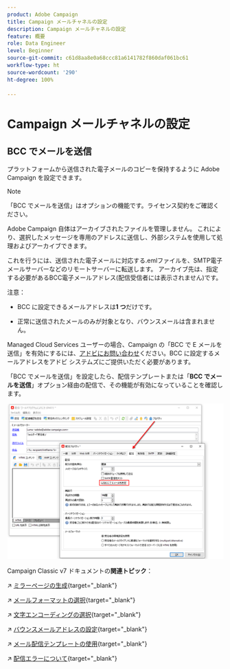 ```yaml
---
product: Adobe Campaign
title: Campaign メールチャネルの設定
description: Campaign メールチャネルの設定
feature: 概要
role: Data Engineer
level: Beginner
source-git-commit: c61d8aa8e0a68ccc81a6141782f860daf061bc61
workflow-type: ht
source-wordcount: '290'
ht-degree: 100%

---
```


# Campaign メールチャネルの設定

## BCC でメールを送信

プラットフォームから送信された電子メールのコピーを保持するように Adobe Campaign を設定できます。

>[!NOTE]
>「BCC でメールを送信」はオプションの機能です。ライセンス契約をご確認ください。

Adobe Campaign 自体はアーカイブされたファイルを管理しません。 これにより、選択したメッセージを専用のアドレスに送信し、外部システムを使用して処理およびアーカイブできます。

これを行うには、送信された電子メールに対応する.emlファイルを、SMTP電子メールサーバーなどのリモートサーバーに転送します。 アーカイブ先は、指定する必要があるBCC電子メールアドレス(配信受信者には表示されません)です。

注意：

* BCC に設定できるメールアドレスは&#x200B;**1 つ**&#x200B;だけです。

* 正常に送信されたメールのみが対象となり、バウンスメールは含まれません。

Managed Cloud Services ユーザーの場合、Campaign の「BCC で E メールを送信」を有効にするには、[アドビにお問い合わせ](../start/campaign-faq.md#support)ください。BCC に設定するメールアドレスをアドビ システムズにご提供いただく必要があります。

「BCC でメールを送信」を設定したら、配信テンプレートまたは「**BCC でメールを送信**」オプション経由の配信で、その機能が有効になっていることを確認します。

![](assets/email-bcc.png)


Campaign Classic v7 ドキュメントの&#x200B;**関連トピック**：


↗️ [ミラーページの生成](https://experienceleague.adobe.com/docs/campaign-classic/using/sending-messages/sending-emails/sending-an-email/email-parameters.html?lang=ja#generating-mirror-page){target=&quot;_blank&quot;}

↗️ [メールフォーマットの選択](https://experienceleague.adobe.com/docs/campaign-classic/using/sending-messages/sending-emails/sending-an-email/email-parameters.html?lang=ja#selecting-message-formats){target=&quot;_blank&quot;}

↗️ [文字エンコーディングの選択](https://experienceleague.adobe.com/docs/campaign-classic/using/sending-messages/sending-emails/sending-an-email/email-parameters.html?lang=ja#character-encoding){target=&quot;_blank&quot;}

↗️ [バウンスメールアドレスの設定](https://experienceleague.adobe.com/docs/campaign-classic/using/sending-messages/sending-emails/sending-an-email/email-parameters.html?lang=ja#managing-bounce-emails){target=&quot;_blank&quot;}

↗️ [メール配信テンプレートの使用](https://experienceleague.adobe.com/docs/campaign-classic/using/sending-messages/using-delivery-templates/about-templates.html?lang=ja){target=&quot;_blank&quot;}

↗️ [配信エラーについて](https://experienceleague.adobe.com/docs/campaign-classic/using/sending-messages/monitoring-deliveries/understanding-delivery-failures.html?lang=ja){target=&quot;_blank&quot;}
